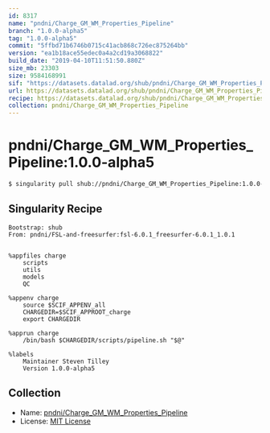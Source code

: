 ```yaml
---
id: 8317
name: "pndni/Charge_GM_WM_Properties_Pipeline"
branch: "1.0.0-alpha5"
tag: "1.0.0-alpha5"
commit: "5ffbd71b6746b0715c41acb868c726ec875264bb"
version: "ea1b18ace55edec0a4a2cd19a3068822"
build_date: "2019-04-10T11:51:50.880Z"
size_mb: 23303
size: 9584168991
sif: "https://datasets.datalad.org/shub/pndni/Charge_GM_WM_Properties_Pipeline/1.0.0-alpha5/2019-04-10-5ffbd71b-ea1b18ac/ea1b18ace55edec0a4a2cd19a3068822.simg"
url: https://datasets.datalad.org/shub/pndni/Charge_GM_WM_Properties_Pipeline/1.0.0-alpha5/2019-04-10-5ffbd71b-ea1b18ac/
recipe: https://datasets.datalad.org/shub/pndni/Charge_GM_WM_Properties_Pipeline/1.0.0-alpha5/2019-04-10-5ffbd71b-ea1b18ac/Singularity
collection: pndni/Charge_GM_WM_Properties_Pipeline
---
```


# pndni/Charge_GM_WM_Properties_Pipeline:1.0.0-alpha5

```bash
$ singularity pull shub://pndni/Charge_GM_WM_Properties_Pipeline:1.0.0-alpha5
```

## Singularity Recipe

```singularity
Bootstrap: shub
From: pndni/FSL-and-freesurfer:fsl-6.0.1_freesurfer-6.0.1_1.0.1


%appfiles charge
    scripts
    utils
    models
    QC

%appenv charge
    source $SCIF_APPENV_all
    CHARGEDIR=$SCIF_APPROOT_charge
    export CHARGEDIR

%apprun charge
    /bin/bash $CHARGEDIR/scripts/pipeline.sh "$@"

%labels
    Maintainer Steven Tilley
    Version 1.0.0-alpha5
```

## Collection

 - Name: [pndni/Charge_GM_WM_Properties_Pipeline](https://github.com/pndni/Charge_GM_WM_Properties_Pipeline)
 - License: [MIT License](https://api.github.com/licenses/mit)

